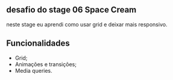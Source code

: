 

## desafio do stage 06 Space Cream 

neste stage eu aprendi como usar grid e deixar mais responsivo.


## Funcionalidades

- Grid;
- Animações e transições;
- Media queries.
